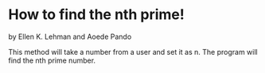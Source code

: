 # How to find the nth prime!

by Ellen K. Lehman and Aoede Pando

This method will take a number from a user and set it as n.  The program will find the nth prime number.
